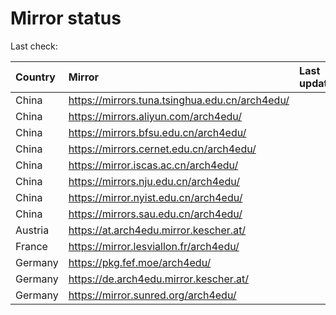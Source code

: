 <script src="./time.js"></script>
# Mirror status
Last check: <script type="text/javascript">localize(1717741649.6165802);</script>

|Country|Mirror|Last update|
|:------|:-----|:----------|
|China|https://mirrors.tuna.tsinghua.edu.cn/arch4edu/|<script type="text/javascript">localize(1717698847);</script>|
|China|https://mirrors.aliyun.com/arch4edu/|<script type="text/javascript">localize(1717698847);</script>|
|China|https://mirrors.bfsu.edu.cn/arch4edu/|<script type="text/javascript">localize(1717698847);</script>|
|China|https://mirrors.cernet.edu.cn/arch4edu/|<script type="text/javascript">localize(1717698847);</script>|
|China|https://mirror.iscas.ac.cn/arch4edu/|<script type="text/javascript">localize(1717698847);</script>|
|China|https://mirrors.nju.edu.cn/arch4edu/|<script type="text/javascript">localize(1717698847);</script>|
|China|https://mirror.nyist.edu.cn/arch4edu/|<script type="text/javascript">localize(1717698847);</script>|
|China|https://mirrors.sau.edu.cn/arch4edu/|<script type="text/javascript">localize(1717698847);</script>|
|Austria|https://at.arch4edu.mirror.kescher.at/|<script type="text/javascript">localize(1717698847);</script>|
|France|https://mirror.lesviallon.fr/arch4edu/|<script type="text/javascript">localize(1717698847);</script>|
|Germany|https://pkg.fef.moe/arch4edu/|<script type="text/javascript">localize(1717698847);</script>|
|Germany|https://de.arch4edu.mirror.kescher.at/|<script type="text/javascript">localize(1717698847);</script>|
|Germany|https://mirror.sunred.org/arch4edu/|<script type="text/javascript">localize(1717698847);</script>|

<script src="./tablefilter/tablefilter.js"></script>
<script src="./table.js"></script>